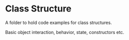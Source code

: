 # Class Structure

A folder to hold code examples for class structures.

Basic object interaction, behavior, state, constructors etc.
